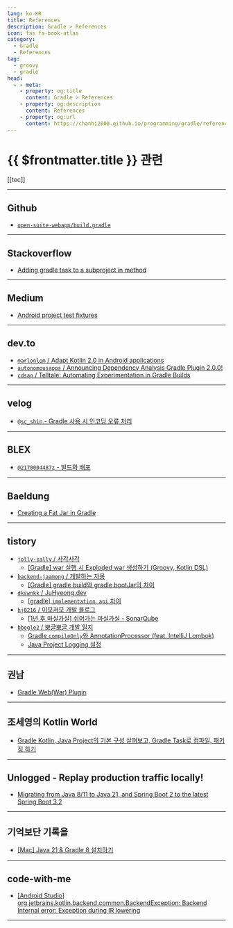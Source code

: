 ```yaml
---
lang: ko-KR
title: References
description: Gradle > References
icon: fas fa-book-atlas
category:
  - Gradle 
  - References
tag: 
  - groovy
  - gradle
head:
  - - meta:
    - property: og:title
      content: Gradle > References
    - property: og:description
      content: References
    - property: og:url
      content: https://chanhi2000.github.io/programming/gradle/references.html
---
```


# {{ $frontmatter.title }} 관련

[[toc]]

---

## <FontIcon icon="iconfont icon-gradle"/>Github

- [<FontIcon icon="iconfont icon-gradle"/>`open-suite-webapp/build.gradle`](https://github.com/axelor/open-suite-webapp/blob/master/build.gradle)

---

## <FontIcon icon="fa-brands fa-stack-overflow"/>Stackoverflow

- [Adding gradle task to a subproject in method](https://stackoverflow.com/questions/44943330/adding-gradle-task-to-a-subproject-in-method)

---

## <FontIcon icon="fa-brands fa-medium"/>Medium

- [Android project test fixtures](https://emartynov.medium.com/android-project-test-fixtures-dec50c5d8533)

---

## <FontIcon icon="fa-brands fa-dev"/>dev.to

- [`marlonlom` / Adapt Kotlin 2.0 in Android applications](https://dev.to/marlonlom/adapt-kotlin-20-in-android-applications-3cmk)
- [`autonomousapps` / Announcing Dependency Analysis Gradle Plugin 2.0.0!](https://dev.to/autonomousapps/announcing-dependency-analysis-gradle-plugin-200-426c)
- [`cdsap` / Telltale: Automating Experimentation in Gradle Builds](https://dev.to/cdsap/telltale-automating-experimentation-in-gradle-builds-1h9m)

<!-- END: dev.to -->

---

## <FontIcon icon="iconfont icon-velog"/>velog

- [`@sc_shin` - Gradle 사용 시 인코딩 오류 처리](https://velog.io/@sc_shin/Gradle-%EC%82%AC%EC%9A%A9-%EC%8B%9C-%EC%9D%B8%EC%BD%94%EB%94%A9-%EC%98%A4%EB%A5%98-%EC%B2%98%EB%A6%AC)

---

## <FontIcon icon="iconfont icon-blex"/>BLEX

- [`@2170004487z` - 빌드와 배포](https://blex.me/@2170004487z/%EB%B9%8C%EB%93%9C%EC%99%80-%EB%B0%B0%ED%8F%AC)

---

## Baeldung

- [Creating a Fat Jar in Gradle](https://www.baeldung.com/gradle-fat-jar)

---

## tistory

- [`jolly-sally` / 사각사각](https://jolly-sally.tistory.com/m/)
  - [[Gradle] war 실행 시 Exploded war 생성하기 (Groovy, Kotlin DSL)](https://jolly-sally.tistory.com/m/63)
- [`backend-jaamong` / 개발하는 자몽](https://backend-jaamong.tistory.com/m/)
  - [\[Gradle\] gradle build와 gradle bootJar의 차이](https://backend-jaamong.tistory.com/m/176)
  <!-- END: backend-jaamong -->
- [`dkswnkk` / JuHyeong.dev](http://dkswnkk.tistory.com/m/)
  - [\[gradle\] `implementation`, `api` 차이](http://dkswnkk.tistory.com/m/759)
  <!-- END: dkswnkk -->
- [`hj0216` / 이모저모 개발 블로그](https://hj0216.tistory.com/m/)
  - [\[1년 후 마실가실\] 쉬어가는 마실가실 - SonarQube](https://hj0216.tistory.com/m/944)
  <!-- END: hj0216 -->
- [`bbogle2` / 뽀글뽀글 개발 일지](https://bbogle2.tistory.com/m/)
  - [Gradle `compileOnly`와 AnnotationProcessor (feat. IntelliJ Lombok)](https://bbogle2.tistory.com/m/entry/Gradle-compileOnly%EC%99%80-AnnotationProcessor-feat-IntelliJ-Lombok)
  - [Java Project Logging 설정](https://bbogle2.tistory.com/m/entry/Java-Project-Logging-%EC%84%A4%EC%A0%95)
  <!-- END: bbogle2 -->
<!-- END: tistory.com -->

---

## 권남

- [Gradle Web(War) Plugin](https://kwonnam.pe.kr/wiki/gradle/web)

---

## 조세영의 Kotlin World

- [Gradle Kotlin, Java Project의 기본 구성 살펴보고, Gradle Task로 컴파일, 패키징 하기](https://kotlinworld.com/315)

---

## Unlogged - Replay production traffic locally!

- [Migrating from Java 8/11 to Java 21, and Spring Boot 2 to the latest Spring Boot 3.2](https://www.unlogged.io/post/migrating-from-java-8-11-to-java-21-and-spring-boot-2-to-the-latest-spring-boot-3-2)

---

## 기억보단 기록을

- [\[Mac\] Java 21 & Gradle 8 설치하기](https://jojoldu.tistory.com/m/789)

---

## code-with-me

- [\[Android Studio\] org.jetbrains.kotlin.backend.common.BackendException: Backend Internal error: Exception during IR lowering](https://inblog.ai/code-with-me/android-studio-orgjetbrainskotlinbackendcommonbackendexception-backend-internal-error-exception-during-ir-lowering-24952)

---

<TagLinks />